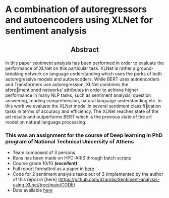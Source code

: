 # A combination of autoregressors and autoencoders using XLNet for sentiment analysis

## <p align="center"> Abstract <br/> </p>
In this paper sentiment analysis has been performed in order to evaluate the performance
of XLNet on this particular task. XLNet is rather a ground-breaking network on language
understanding which uses the perks of both autoregressive models and autoencoders. While
BERT uses autoencoders and Transformers use autoregression, XLNet combines the aforementioned networks’ attributes in order to achieve higher performance in many NLP tasks,
such as sentiment analysis, question answering, reading comprehension, natural language
understanding etc. In this work we evaluate the XLNet model in several sentiment classification tasks in terms of accuracy and efficiency. The XLNet reaches state of the art results
and outperforms BERT which is the previous state of the art model on natural language
processing.

### This was an assignment for the course of Deep learning in PhD program of National Technical Unicersity of Athens ###
- Team composed of 3 persons
- Runs has been made on HPC-ARIS through batch scripts
- Course grade 10/10 ***(excellent)***
- Full report formatted as a paper in [here](https://github.com/dzaridis/Sentiment-analysis-using-XLnet/blob/main/XL_NET__a_generalized_Autoregressive_network_for_sentiment_analysis.pdf)
- Code for 2 sentiment analysis tasks out of 3 (implemented by the author of this repo) in [here] (https://github.com/dzaridis/Sentiment-analysis-using-XLnet/tree/main/CODE)
- Data available [here](https://github.com/dzaridis/Sentiment-analysis-using-XLnet/tree/main/DATA)
